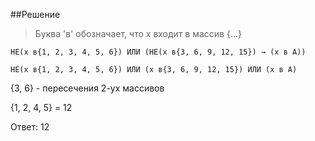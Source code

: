 ##Решение
> Буква 'в' обозначает, что x входит в массив {...}

```
НЕ(x в{1, 2, 3, 4, 5, 6}) ИЛИ (НЕ(x в{3, 6, 9, 12, 15}) → (x в A))

НЕ(x в{1, 2, 3, 4, 5, 6}) ИЛИ (x в{3, 6, 9, 12, 15}) ИЛИ (x в A)
```

{3, 6} - пересечения 2-ух массивов

{1, 2, 4, 5} = 12

Ответ: 12